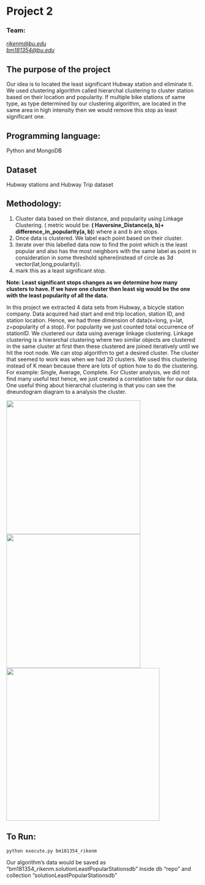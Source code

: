 # Project 2

### Team:

*rikenm@bu.edu* <br />
*bm181354@bu.edu*


## The purpose of the project

Our idea is to located the least significant Hubway station and eliminate it. We used clustering algorithm called hierarchal clustering to cluster station based on their location and popularity. If multiple bike stations of same type, as type determined by our clustering algorithm, are located in the same area in high intensity then we would remove this stop as  least significant one.

## Programming language:
Python and MongoDB

## Dataset
Hubway stations and Hubway Trip dataset


## Methodology:
1. Cluster data based on their distance, and popularity using Linkage Clustering. ( metric would be: **( Haversine_Distance(a, b)+ difference_in_popularity(a, b)**) where a and b are stops.
2. Once data is clustered. We label each point based on their cluster.
3. iterate over this labelled data now to find the point which is the least popular and also has the most neighbors with the same label as point in consideration in some threshold sphere(instead of circle as 3d vector(lat,long,poularity)).
4. mark this as a least significant stop.

**Note: Least significant stops changes as we determine how many clusters to have. If we have one cluster then least sig would be the one with the least popularity of all the data.**

In this project we extracted 4 data sets from Hubway, a bicycle station company. Data acquired had start and end trip location, station ID, and station location.  Hence, we had three dimension of data(x=long, y=lat, z=popularity of a stop). For popularity we just counted total occurrence of stationID. We clustered our data using average linkage clustering. Linkage clustering is a hierarchal clustering where two similar objects are clustered in the same cluster at first then these clustered are joined iteratively until we hit the root node. We can stop algorithm to get a desired cluster. The cluster that seemed to work was when we had 20 clusters. We used this clustering instead of K mean because there are lots of option how to do the clustering. For example: Single, Average, Complete. For Cluster analysis, we did not find many useful test hence, we just created a correlation table for our data.
One useful thing about hierarchal clustering is that you can see the dneundogram diagram to a analysis the cluster.

<img src="https://github.com/bm181354/course-2018-spr-proj/blob/master/bm181354_rikenm/img/20clusters.jpeg" width="350"/>

<img src="https://github.com/bm181354/course-2018-spr-proj/blob/master/bm181354_rikenm/img/20clusterd.jpeg" width="350"/>

<img src="https://github.com/bm181354/course-2018-spr-proj/blob/master/bm181354_rikenm/img/graph2.jpeg" width="400"/>


## To Run:

```python
python execute.py bm181354_rikenm
```
Our algorithm’s data would be saved as “bm181354_rikenm.solutionLeastPopularStationsdb” inside db “repo” and collection “solutionLeastPopularStationsdb”
